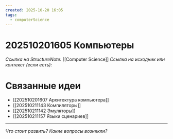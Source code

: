 ```yaml
---
created: 2025-10-20 16:05
tags:
  - computerScience
---
```

# 202510201605 Компьютеры

*Ссылка на StructureNote:* [[Computer Science]]
*Ссылка на исходник или контекст (если есть):*

# Связанные идеи

- [[202510201607 Архитектура компьютера]]
- [[202510211143 Компиляторы]]
- [[202510211142 Эмуляторы]]
- [[202510211157 Языки сценариев]]

---

*Что стоит развить? Какие вопросы возникли?*
